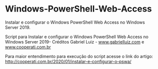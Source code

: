 # Windows-PowerShell-Web-Access
Instalar e configurar o Windows PowerShell Web Access no Windows Server 2019.

Script para Instalar e configurar o Windows PowerShell Web Access no Windows Server 2019- Créditos Gabriel Luiz - www.gabrielluiz.com e www.cooperati.com.br

Para maior entendimento para execução do script acesse o link do artigo: http://cooperati.com.br/2020/01/instalar-e-configurar-o-pswa/
